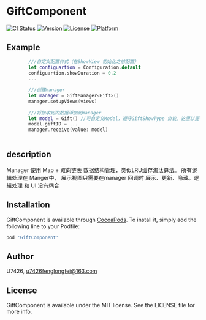 # GiftComponent

[![CI Status](https://img.shields.io/travis/U7426/GiftComponent.svg?style=flat)](https://travis-ci.org/U7426/GiftComponent)
[![Version](https://img.shields.io/cocoapods/v/GiftComponent.svg?style=flat)](https://cocoapods.org/pods/GiftComponent)
[![License](https://img.shields.io/cocoapods/l/GiftComponent.svg?style=flat)](https://cocoapods.org/pods/GiftComponent)
[![Platform](https://img.shields.io/cocoapods/p/GiftComponent.svg?style=flat)](https://cocoapods.org/pods/GiftComponent)

## Example
```swift
        ///自定义配置样式（在ShowView 初始化之前配置）
        let configuartion = Configuration.default
        configuartion.showDuration = 0.2
        ...
        
        ///创建manager
        let manager = GiftManager<Gift>()
        manager.setupViews(views)
        
        ///将接收到的数据添加到manager
        let model = Gift() //可自定义Model，遵守GiftShowType 协议。这里以提供的默认的 Gift 为例
        model.giftID = ...
        manager.receive(value: model)
        
```


## description
  Manager 使用 Map + 双向链表 数据结构管理，类似LRU缓存淘汰算法。 所有逻辑处理在 Manger中， 展示视图只需要在manager 回调时 展示、更新、隐藏。逻辑处理 和  UI 没有耦合

## Installation

GiftComponent is available through [CocoaPods](https://cocoapods.org). To install
it, simply add the following line to your Podfile:

```ruby
pod 'GiftComponent'
```

## Author

U7426, u7426fenglongfei@163.com

## License

GiftComponent is available under the MIT license. See the LICENSE file for more info.
